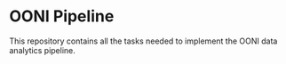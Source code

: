 # OONI Pipeline

This repository contains all the tasks needed to implement the OONI data
analytics pipeline.


